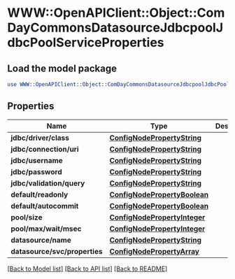 # WWW::OpenAPIClient::Object::ComDayCommonsDatasourceJdbcpoolJdbcPoolServiceProperties

## Load the model package
```perl
use WWW::OpenAPIClient::Object::ComDayCommonsDatasourceJdbcpoolJdbcPoolServiceProperties;
```

## Properties
Name | Type | Description | Notes
------------ | ------------- | ------------- | -------------
**jdbc/driver/class** | [**ConfigNodePropertyString**](ConfigNodePropertyString.md) |  | [optional] 
**jdbc/connection/uri** | [**ConfigNodePropertyString**](ConfigNodePropertyString.md) |  | [optional] 
**jdbc/username** | [**ConfigNodePropertyString**](ConfigNodePropertyString.md) |  | [optional] 
**jdbc/password** | [**ConfigNodePropertyString**](ConfigNodePropertyString.md) |  | [optional] 
**jdbc/validation/query** | [**ConfigNodePropertyString**](ConfigNodePropertyString.md) |  | [optional] 
**default/readonly** | [**ConfigNodePropertyBoolean**](ConfigNodePropertyBoolean.md) |  | [optional] 
**default/autocommit** | [**ConfigNodePropertyBoolean**](ConfigNodePropertyBoolean.md) |  | [optional] 
**pool/size** | [**ConfigNodePropertyInteger**](ConfigNodePropertyInteger.md) |  | [optional] 
**pool/max/wait/msec** | [**ConfigNodePropertyInteger**](ConfigNodePropertyInteger.md) |  | [optional] 
**datasource/name** | [**ConfigNodePropertyString**](ConfigNodePropertyString.md) |  | [optional] 
**datasource/svc/properties** | [**ConfigNodePropertyArray**](ConfigNodePropertyArray.md) |  | [optional] 

[[Back to Model list]](../README.md#documentation-for-models) [[Back to API list]](../README.md#documentation-for-api-endpoints) [[Back to README]](../README.md)


